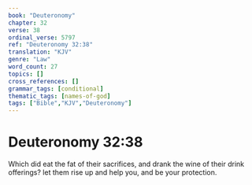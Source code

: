 ```yaml
---
book: "Deuteronomy"
chapter: 32
verse: 38
ordinal_verse: 5797
ref: "Deuteronomy 32:38"
translation: "KJV"
genre: "Law"
word_count: 27
topics: []
cross_references: []
grammar_tags: [conditional]
thematic_tags: [names-of-god]
tags: ["Bible","KJV","Deuteronomy"]
---
```


# Deuteronomy 32:38

Which did eat the fat of their sacrifices, and drank the wine of their drink offerings? let them rise up and help you, and be your protection.
